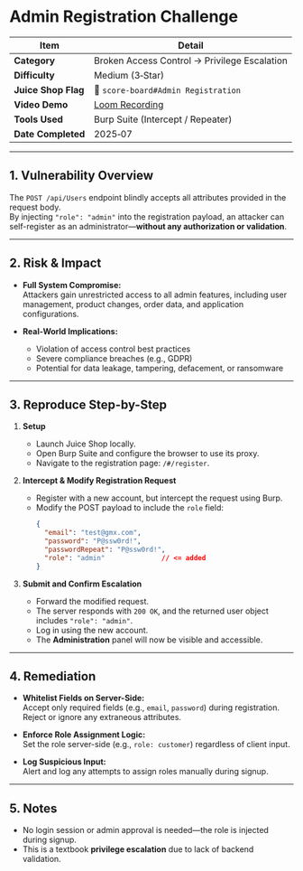 # Admin Registration Challenge

| Item              | Detail                                                                 |
|-------------------|------------------------------------------------------------------------|
| **Category**      | Broken Access Control → Privilege Escalation                           |
| **Difficulty**    | Medium (3‑Star)                                                         |
| **Juice Shop Flag** | 🎯 `score-board#Admin Registration`                                  |
| **Video Demo**    | [Loom Recording](https://www.loom.com/share/927a884d9b18462ca6f5155743559850?sid=574d181f-dd2e-4af7-a48b-a1279c48c437) |
| **Tools Used**    | Burp Suite (Intercept / Repeater)                                      |
| **Date Completed**| 2025‑07                                                                 |

---

## 1. Vulnerability Overview

The `POST /api/Users` endpoint blindly accepts all attributes provided in the request body.  
By injecting `"role": "admin"` into the registration payload, an attacker can self-register as an administrator—**without any authorization or validation**.

---

## 2. Risk & Impact

- **Full System Compromise:**  
  Attackers gain unrestricted access to all admin features, including user management, product changes, order data, and application configurations.

- **Real-World Implications:**  
  - Violation of access control best practices  
  - Severe compliance breaches (e.g., GDPR)  
  - Potential for data leakage, tampering, defacement, or ransomware

---

## 3. Reproduce Step-by-Step

1. **Setup**
   - Launch Juice Shop locally.
   - Open Burp Suite and configure the browser to use its proxy.
   - Navigate to the registration page: `/#/register`.

2. **Intercept & Modify Registration Request**
   - Register with a new account, but intercept the request using Burp.
   - Modify the POST payload to include the `role` field:
     ```json
     {
       "email": "test@gmx.com",
       "password": "P@ssw0rd!",
       "passwordRepeat": "P@ssw0rd!",
       "role": "admin"              // <= added
     }
     ```

3. **Submit and Confirm Escalation**
   - Forward the modified request.
   - The server responds with `200 OK`, and the returned user object includes `"role": "admin"`.
   - Log in using the new account.
   - The **Administration** panel will now be visible and accessible.

---

## 4. Remediation

- **Whitelist Fields on Server-Side:**  
  Accept only required fields (e.g., `email`, `password`) during registration. Reject or ignore any extraneous attributes.

- **Enforce Role Assignment Logic:**  
  Set the role server-side (e.g., `role: customer`) regardless of client input.

- **Log Suspicious Input:**  
  Alert and log any attempts to assign roles manually during signup.

---

## 5. Notes

- No login session or admin approval is needed—the role is injected during signup.
- This is a textbook **privilege escalation** due to lack of backend validation.
